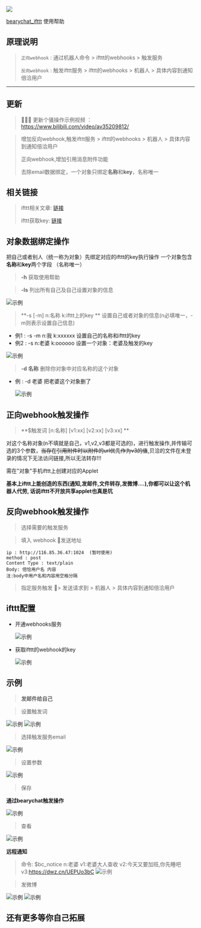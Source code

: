 ![](https://raw.githubusercontent.com/flymzero/bearychat_ifttt/master/imgs/i2bc.png)

[bearychat_ifttt](https://github.com/flymzero/bearychat_ifttt.git) 使用帮助

## 原理说明
> ```正向webhook``` : 通过机器人命令 > ifttt的webhooks > 触发服务
> 
> ```反向webhook``` : 触发ifttt服务 > ifttt的webhooks > 机器人 > 具体内容到通知倍洽用户
---

## 更新
> 🌝🌝🌝 更新个骚操作示例视频 ： https://www.bilibili.com/video/av35209812/

> 增加反向webhook,触发ifttt服务 > ifttt的webhooks > 机器人 > 具体内容到通知倍洽用户
> 
> 正向webhook,增加引用消息附件功能
> 
> 去除email数据绑定，一个对象只绑定**名称**和**key**，名称唯一

## 相关链接
> ifttt相关文章: [链接](https://sspai.com/post/39243?utm_source=weibo&utm_medium=sspai&utm_campaign=weibo&utm_content=ifttt&utm_term=jiaocheng)
> 
> ifttt获取key: [链接](http://maker.ifttt.com/)

## 对象数据绑定操作

把自己或者别人（统一称为对象）先绑定对应的ifttt的key执行操作
一个对象包含**名称**和**key**两个字段 （名称唯一）

> **-h**    获取使用帮助

> **-ls**   列出所有自己及自己设置对象的信息
> 
 ![示例](https://raw.githubusercontent.com/flymzero/bearychat_ifttt/master/imgs/721541038190_.pic.jpg)

> **-s [-m]  n:名称  k:ifttt上的key  **   设置自己或者对象的信息(n必填唯一，-m则表示设置自己信息)
- 例1 : -s -m n:我 k:xxxxxx  设置自己的名称和ifttt的key
- 例2 : -s n:老婆 k:oooooo 设置一个对象：老婆及触发的key
  
![示例](https://raw.githubusercontent.com/flymzero/bearychat_ifttt/master/imgs/681541038185_.pic.jpg)
> **-d 名称**  删除你对象中对应名称的这个对象
- 例 : -d 老婆 把老婆这个对象删了
  
  ![示例](https://raw.githubusercontent.com/flymzero/bearychat_ifttt/master/imgs/671541038184_.pic.jpg)


## 正向webhook触发操作

> **$触发词  [n:名称]  [v1:xx]  [v2:xx]  [v3:xx] ** 
> 
对这个名称对象(n不填就是自己，v1,v2,v3都是可选的)，进行触发操作,并传输可选的3个参数，~~当存在引用附件时以附件的url优先作为v3的值~~,贝洽的文件在未登录的情况下无法访问链接,所以无法转存!!!

需在"对象"手机ifttt上创建对应的Applet

**基本上ifttt上能创造的东西(通知,发邮件,文件转存,发微博....),你都可以让这个机器人代劳, 话说ifttt不开放共享applet也真是坑**

## 反向webhook触发操作

> 选择需要的触发服务

> 填入 webhook 发送地址
> 
```
ip : http://116.85.36.47:1024  (暂时使用)
method : post
Content Type : text/plain     
Body: 倍恰用户名 内容               
注:body中用户名和内容用空格分隔
```
> 指定服务触发 > 发送请求到 > 机器人 > 具体内容到通知倍洽用户

## ifttt配置
- 开通webhooks服务
  
  ![示例](https://raw.githubusercontent.com/flymzero/bearychat_ifttt/master/imgs/841541038268_.pic.jpg)

- 获取ifttt的webhook的key
  
  ![示例](https://raw.githubusercontent.com/flymzero/bearychat_ifttt/master/imgs/881541038275_.pic.jpg)


## 示例

> **发邮件给自己**


> 设置触发词

![示例](https://raw.githubusercontent.com/flymzero/bearychat_ifttt/master/imgs/861541038273_.pic.jpg)
![示例](https://raw.githubusercontent.com/flymzero/bearychat_ifttt/master/imgs/761541038224_.pic.jpg)

>选择触发服务email

![示例](https://raw.githubusercontent.com/flymzero/bearychat_ifttt/master/imgs/791541038229_.pic.jpg)

> 设置参数

![示例](https://raw.githubusercontent.com/flymzero/bearychat_ifttt/master/imgs/751541038223_.pic.jpg)

> 保存

**通过bearychat触发操作**

![示例](https://raw.githubusercontent.com/flymzero/bearychat_ifttt/master/imgs/741541038220_.pic.jpg)

> 查看

![示例](https://raw.githubusercontent.com/flymzero/bearychat_ifttt/master/imgs/771541038227_.pic.jpg)


**远程通知**

> 命令: $bc_notice n:老婆 v1:老婆大人查收 v2:今天又要加班,你先睡吧 v3:https://dwz.cn/UEPUo3bC
![示例](https://raw.githubusercontent.com/flymzero/bearychat_ifttt/master/imgs/%20notice.jpg)

> 发微博

![示例](https://raw.githubusercontent.com/flymzero/bearychat_ifttt/master/imgs/731541038190_.pic.jpg)
![示例](https://raw.githubusercontent.com/flymzero/bearychat_ifttt/master/imgs/701541038186_.pic.jpg)

## 还有更多等你自己拓展